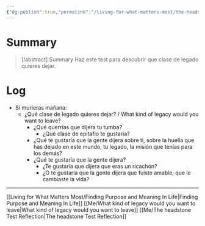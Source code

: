 ```yaml
---
{"dg-publish":true,"permalink":"/living-for-what-matters-most/the-headstone-test-exercise-introduction/","hide":true}
---
```


# Summary
>[!abstract] Summary
> Haz este test para descubrir que clase de legado quieres dejar.

# Log
- Si murieras mañana:
   - ¿Qué clase de legado quieres dejar? / What kind of legacy would you want to leave?
      - ¿Qué querrías que dijera tu tumba?
         - ¿Qué clase de epitafio te gustaría?
      - ¿Qué te gustaría que la gente dijera sobre ti, sobre la huella que has dejado en este mundo, tu legado, la misión que tenías para los demás?
      - ¿Qué te gustaría que la gente dijera?
         - ¿Te gustaría que dijera que eras un ricachón?
         - ¿O te gustaría que la gente dijera que fuiste amable, que le cambiaste la vida?

---
[[Living for What Matters Most/Finding Purpose and Meaning In Life\|Finding Purpose and Meaning In Life]]
[[Me/What kind of legacy would you want to leave\|What kind of legacy would you want to leave]]
[[Me/The headstone Test Reflection\|The headstone Test Reflection]]
